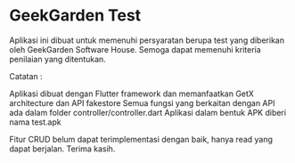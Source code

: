 # GeekGarden Test

Aplikasi ini dibuat untuk memenuhi persyaratan berupa test yang diberikan oleh GeekGarden Software House. Semoga dapat memenuhi kriteria penilaian yang ditentukan.

Catatan :

Aplikasi dibuat dengan Flutter framework dan memanfaatkan GetX architecture dan API fakestore
Semua fungsi yang berkaitan dengan API ada dalam folder controller/controller.dart
Aplikasi dalam bentuk APK diberi nama test.apk

Fitur CRUD belum dapat terimplementasi dengan baik, hanya read yang dapat berjalan.
Terima kasih.
